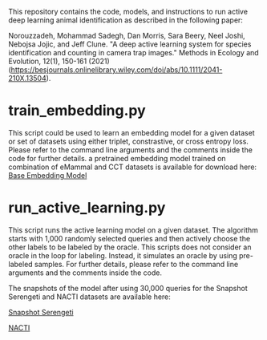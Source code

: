This repository contains the code, models, and instructions to run active deep learning animal identification as described in the following paper:

Norouzzadeh, Mohammad Sadegh, Dan Morris, Sara Beery, Neel Joshi, Nebojsa Jojic, and Jeff Clune. "A deep active learning system for species identification and counting in camera trap images." Methods in Ecology and Evolution, 12(1), 150-161 (2021) (https://besjournals.onlinelibrary.wiley.com/doi/abs/10.1111/2041-210X.13504).

# train_embedding.py

This script could be used to learn an embedding model for a given dataset or set of datasets using either triplet, constrastive, or cross entropy loss.
Please refer to the command line arguments and the comments inside the code for further details.
a pretrained embedding model trained on combination of eMammal and CCT datasets is available for download here:
[Base Embedding Model](https://drive.google.com/file/d/1aSprcjmYmZREjQACeCNB-AH9UWfJxEXG/view?usp=sharing)

# run_active_learning.py

This script runs the active learning model on a given dataset. The algorithm starts with 1,000 randomly selected queries and then actively choose the other labels to be labeled by the oracle. This scripts does not consider an oracle in the loop for labeling. Instead, it simulates an oracle by using pre-labeled samples. For further details, please refer to the command line arguments and the comments inside the code.

The snapshots of the model after using 30,000 queries for the Snapshot Serengeti and NACTI datasets are available here:

[Snapshot Serengeti](https://drive.google.com/file/d/1IhD-GY6uEOMROuOkps9UJVBFmGYXiSqB/view?usp=sharing)

[NACTI](https://drive.google.com/file/d/1nhS-83rK4P_ZS07yizZXEFPXL22H7z-Z/view?usp=sharing)
